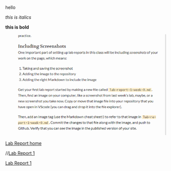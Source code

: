 hello

*this is italics*

**this is bold**


![screenshot](screenshotlab0.png)

[Lab Report home](https://zixiancai.github.io/cse15l-lab-reports/)

//[Lab Report 1](https://zixiancai.github.io/cse15l-labreports/lab-report-1-week-0.html)

[Lab Report 1](https://zixiancai.github.io/cse15l-lab-reports/lab-report-1-week-0.html)
